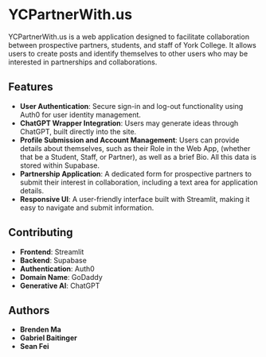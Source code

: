 # YCPartnerWith.us

YCPartnerWith.us is a web application designed to facilitate collaboration between prospective partners, students, and staff of York College. It allows users to create posts and identify themselves to other users who may be interested in partnerships and collaborations. 

## Features

- **User Authentication**: Secure sign-in and log-out functionality using Auth0 for user identity management.
- **ChatGPT Wrapper Integration**: Users may generate ideas through ChatGPT, built directly into the site. 
- **Profile Submission and Account Management**: Users can provide details about themselves, such as their Role in the Web App, (whether that be a Student, Staff, or Partner), as well as a brief Bio. All this data is stored within Supabase.
- **Partnership Application**: A dedicated form for prospective partners to submit their interest in collaboration, including a text area for application details.
- **Responsive UI**: A user-friendly interface built with Streamlit, making it easy to navigate and submit information.

## Contributing

- **Frontend**: Streamlit
- **Backend**: Supabase
- **Authentication**: Auth0
- **Domain Name**: GoDaddy
- **Generative AI**: ChatGPT


## Authors
- **Brenden Ma**
- **Gabriel Baitinger**
- **Sean Fei**


